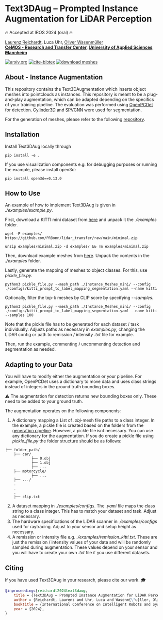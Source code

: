 # Text3DAug – Prompted Instance Augmentation for LiDAR Perception

:fire: Accepted at IROS 2024 (oral) :fire:

[Laurenz Reichardt](https://scholar.google.com/citations?user=cBhzz5kAAAAJ&hl=en), Luca Uhr, [Oliver Wasenmüller](https://scholar.google.de/citations?user=GkHxKY8AAAAJ&hl=de) \
**[CeMOS - Research and Transfer Center](https://www.cemos.hs-mannheim.de/ "CeMOS - Research and Transfer Center"), [University of Applied Sciences Mannheim](https://www.english.hs-mannheim.de/the-university.html "University of Applied Sciences Mannheim")**

[![arxiv.org](https://img.shields.io/badge/cs.CV-arXiv%3A2408.14253-B31B1B.svg)](https://www.arxiv.org/abs/2408.14253)
[![cite-bibtex](https://img.shields.io/badge/Cite-BibTeX-1f425f.svg)](#citing)
[![download meshes](https://img.shields.io/badge/Download-Meshes-b3a017.svg)](https://clousi.hs-mannheim.de/index.php/s/4qknpPB6PjPWEg9)

## About - Instance Augmentation

This repository contains the Text3DAugmentation which inserts object meshes into pointclouds as instances. This repository is meant to be a
plug-and-play augmentation, which can be adapted depending on the specifics of your training pipeline.
The evaluation was performed using [OpenPCDet](https://github.com/open-mmlab/OpenPCDet) for detection.
[Cylinder3D](https://github.com/L-Reichardt/Cylinder3D-updated-CUDA) and [SPVCNN](https://github.com/yanx27/2DPASS) were used for segmentation.

For the generation of meshes, please refer to the following [repository](https://github.com/CeMOS-IS/Text3DAug-Generation).

## Installation

Install Text3DAug locally through

```
pip install -e .
```

If you use visualization components e.g. for debugging purposes or running the example, please install open3d:

```
pip install open3d==0.13.0
```

## How to Use

An example of how to implement Text3DAug is given in *./examples/example.py*.

First, download a KITTI mini dataset from [here](https://github.com/PRBonn/lidar_transfer/blob/main/minimal.zip) and unpack it the *./examples* folder.

```
wget -P examples/ https://github.com/PRBonn/lidar_transfer/raw/main/minimal.zip
```

```
unzip examples/minimal.zip -d examples/ && rm examples/minimal.zip 
```

Then, download example meshes from [here](https://clousi.hs-mannheim.de/index.php/s/4qknpPB6PjPWEg9). Unpack the contents in the *./examples* folder.

Lastly, generate the mapping of meshes to object classes. For this, use *pickle_file.py*.

```
python3 pickle_file.py --mesh_path ./Instance_Meshes_mini/ --config ./configs/kitti_prompt_to_label_mapping_segmentation.yaml --name kitti
```

Optionally, filter the top-k meshes by CLIP score by specifying *--samples*.

```
python3 pickle_file.py --mesh_path ./Instance_Meshes_mini/ --config ./configs/kitti_prompt_to_label_mapping_segmentation.yaml --name kitti --samples 100
```

Note that the pickle file has to be generated for each dataset / task individually. Adjusts paths as necessary in *examples.py*, changing the LiDAR config or path to remission / intensity *.txt* file for example.

Then, run the example, commenting / uncommenting detection and segmentation as needed.

## Adapting to your Data

You will have to modify either the augmentation or your pipeline. For example, OpenPCDet uses a dictionary to move data and uses class strings instead of integers
in the ground truth bounding boxes.

:warning: The augmentation for detection returns new bounding boxes only. These need to be added to your ground truth.

The augmentation operates on the following components:

1. A dictionary mapping a List of *.obj*-mesh file paths to a class integer.
In the example, a pickle file is created based on the folders from the [generation pipeline](https://github.com/CeMOS-IS/Text3DAug-Generation).
However, a pickle file isnt necessary. You can use any dictionary for the augmentation.
If you do create a pickle file using *pickle_file.py* the folder structure should be as follows:

```
├── folder_path/
    ├── car/
            ├── 0.obj
            ├── 1.obj
            ├── ...
    ├── motorcycle/
            ├── ...
    ├── .../
    .
    .
    .
    ├── clip.txt
```

2. A dataset mapping in *./examples/configs*. The *.yaml* file maps the class string to a class integer. This has to match your dataset and task.
Adjust as necessary.
3. The hardware specifications of the LiDAR scanner in *./examples/configs* used for raytracing. Adjust to your sensor and setup height as necessary.
4. A remission or intensity file e.g. *./examples/remission_kitti.txt*. These are just the remission / intensity values of your data and will be randomly
sampled during augmentation. These values depend on your sensor and you will have to create your own *.txt* file if you use different datasets.

## Citing
If you have used Text3DAug in your research, please cite our work. :mortar_board: 
```bibtex
@inproceedings{reichardt2024text3daug,
    title = {Text3DAug – Prompted Instance Augmentation for LiDAR Perception},
    author = {Reichardt, Laurenz and Uhr, Luca and Wasenm{\"u}ller, Oliver},
    booktitle = {International Conference on Intelligent Robots and Systems (IROS)},
    year = {2024},
}
```
